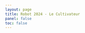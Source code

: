 ```yaml
---
layout: page
title: Robot 2024 - Le Cultivateur
panel: false
toc: false
---
```


<kicanvas-embed controls="full">
    <kicanvas-source src="/assets/kicad/MainBoard-2024.kicad_pro"></kicanvas-source>
    <kicanvas-source src="/assets/kicad/MainBoard-2024.kicad_sch"></kicanvas-source>
    <kicanvas-source src="/assets/kicad/MainBoard-2024.kicad_pcb"></kicanvas-source>
</kicanvas-embed>